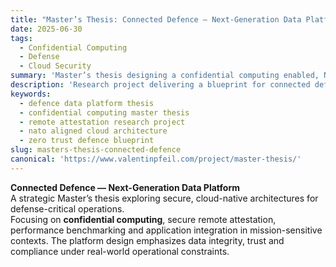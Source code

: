 ```yaml
---
title: "Master’s Thesis: Connected Defence — Next-Generation Data Platform for Military Intelligence and Operations"
date: 2025-06-30
tags:
  - Confidential Computing
  - Defense
  - Cloud Security
summary: 'Master’s thesis designing a confidential computing enabled, NATO-aligned defence data platform with remote attestation and zero-trust controls.'
description: 'Research project delivering a blueprint for connected defence data platforms that blend confidential computing, remote attestation pipelines and mission-grade security compliance.'
keywords:
  - defence data platform thesis
  - confidential computing master thesis
  - remote attestation research project
  - nato aligned cloud architecture
  - zero trust defence blueprint
slug: masters-thesis-connected-defence
canonical: 'https://www.valentinpfeil.com/project/master-thesis/'
---
```


**Connected Defence — Next-Generation Data Platform**  
A strategic Master’s thesis exploring secure, cloud-native architectures for defense-critical operations.  
Focusing on **confidential computing**, secure remote attestation, performance benchmarking and application integration in mission-sensitive contexts. The platform design emphasizes data integrity, trust and compliance under real-world operational constraints.